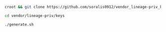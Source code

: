 ```bash
croot && git clone https://github.com/soralis0912/vendor_lineage-priv_keys-template.git vendor/lineage-priv/keys
```

```bash
cd vendor/lineage-priv/keys
```

```bash
./generate.sh
```
